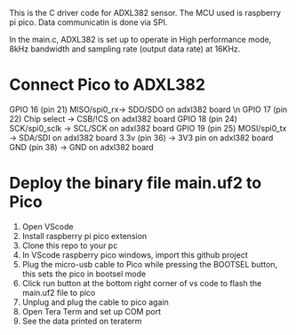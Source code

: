 
This is the C driver code for ADXL382 sensor. The MCU used is raspberry pi pico. Data communicatin is done via SPI.

In the main.c, ADXL382 is set up to operate in High performance mode, 8kHz bandwidth and sampling rate (output data rate) at 16KHz.

# Connect Pico to ADXL382
GPIO 16 (pin 21) MISO/spi0_rx-> SDO/SDO on adxl382 board \n
GPIO 17 (pin 22) Chip select -> CSB/!CS on adxl382 board
GPIO 18 (pin 24) SCK/spi0_sclk -> SCL/SCK on adxl382 board
GPIO 19 (pin 25) MOSI/spi0_tx -> SDA/SDI on adxl382 board
3.3v (pin 36) -> 3V3 pin on adxl382 board
GND (pin 38)  -> GND on adxl382 board

# Deploy the binary file main.uf2 to Pico
1. Open VScode
2. Install raspberry pi pico extension
3. Clone this repo to your pc
4. In VScode raspberry pico windows, import this github project
5. Plug the micro-usb cable to Pico while pressing the BOOTSEL button, this sets the pico in bootsel mode
6. Click run button at the bottom right corner of vs code to flash the main.uf2 file to pico
7. Unplug and plug the cable to pico again
8. Open Tera Term and set up COM port
9. See the data printed on teraterm
